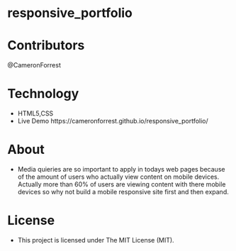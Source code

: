 # responsive_portfolio
<h1>Contributors</h1>
<p>@CameronForrest</p>
<h1>Technology</h1>
<ul>
  <li>HTML5,CSS</li>
  <li>Live Demo https://cameronforrest.github.io/responsive_portfolio/ </li>
</ul>
<h1>About</h1>
<ul>
<li>Media quieries are so important to apply in todays web pages because of the amount of users who actually view content on mobile devices. Actually more than 60% of users are viewing content with there mobile devices so why not build a mobile responsive site first and then expand.
  </li>
</ul>
<h1>License</h1>
<ul>  
  <li>This project is licensed under The MIT License (MIT).</li>
 </ul>
